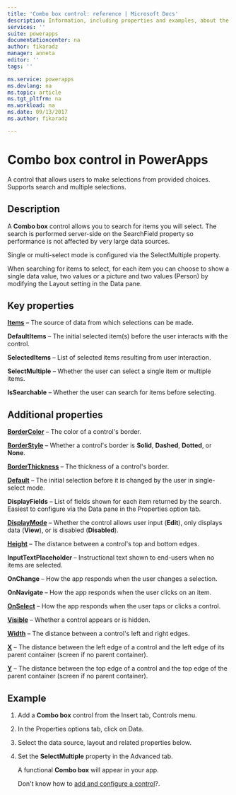 ```yaml
---
title: 'Combo box control: reference | Microsoft Docs'
description: Information, including properties and examples, about the combo box control
services: ''
suite: powerapps
documentationcenter: na
author: fikaradz
manager: anneta
editor: ''
tags: ''

ms.service: powerapps
ms.devlang: na
ms.topic: article
ms.tgt_pltfrm: na
ms.workload: na
ms.date: 09/13/2017
ms.author: fikaradz

---
```

# Combo box control in PowerApps
A control that allows users to make selections from provided choices.  Supports search and multiple selections.

## Description
A **Combo box** control allows you to search for items you will select.  The search is performed server-side on the SearchField property so performance is not affected by very large data sources.  

Single or multi-select mode is configured via the SelectMultiple property.

When searching for items to select, for each item you can choose to show a single data value, two values or a picture and two values (Person) by modifying the Layout setting in the Data pane.

## Key properties
**[Items](properties-core.md)** – The source of data from which selections can be made.

**DefaultItems** – The initial selected item(s) before the user interacts with the control.

**SelectedItems** – List of selected items resulting from user interaction.

**SelectMultiple** – Whether the user can select a single item or multiple items.

**IsSearchable** – Whether the user can search for items before selecting.

## Additional properties
**[BorderColor](properties-color-border.md)** – The color of a control's border.

**[BorderStyle](properties-color-border.md)** – Whether a control's border is **Solid**, **Dashed**, **Dotted**, or **None**.

**[BorderThickness](properties-color-border.md)** – The thickness of a control's border.

**[Default](properties-core.md)** – The initial selection before it is changed by the user in single-select mode.

**DisplayFields** – List of fields shown for each item returned by the search.  Easiest to configure via the Data pane in the Properties option tab.

**[DisplayMode](properties-core.md)** – Whether the control allows user input (**Edit**), only displays data (**View**), or is disabled (**Disabled**).

**[Height](properties-size-location.md)** – The distance between a control's top and bottom edges.

**InputTextPlaceholder** – Instructional text shown to end-users when no items are selected.

**OnChange** – How the app responds when the user changes a selection.

**OnNavigate** – How the app responds when the user clicks on an item.

**[OnSelect](properties-core.md)** – How the app responds when the user taps or clicks a control.

**[Visible](properties-core.md)** – Whether a control appears or is hidden.

**[Width](properties-size-location.md)** – The distance between a control's left and right edges.

**[X](properties-size-location.md)** – The distance between the left edge of a control and the left edge of its parent container (screen if no parent container).

**[Y](properties-size-location.md)** – The distance between the top edge of a control and the top edge of the parent container (screen if no parent container).

## Example
1. Add a **Combo box** control from the Insert tab, Controls menu.  
2. In the Properties options tab, click on Data.  
3. Select the data source, layout and related properties below.
4. Set the **SelectMultiple** property in the Advanced tab.
   
    A functional **Combo box** will appear in your app.
   
    Don't know how to [add and configure a control](../add-configure-controls.md)?.

